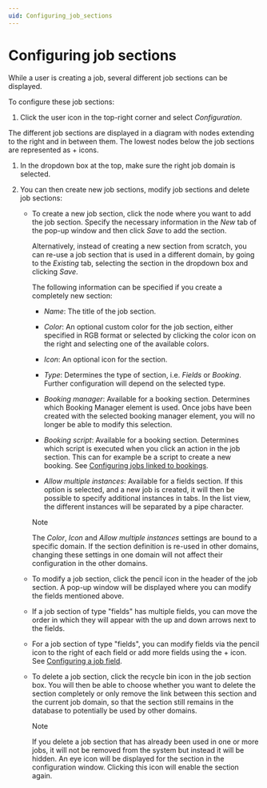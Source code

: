 ```yaml
---
uid: Configuring_job_sections
---
```


# Configuring job sections

While a user is creating a job, several different job sections can be displayed.

To configure these job sections:

1. Click the user icon in the top-right corner and select *Configuration*.

  The different job sections are displayed in a diagram with nodes extending to the right and in between them. The lowest nodes below the job sections are represented as + icons.

1. In the dropdown box at the top, make sure the right job domain is selected.

1. You can then create new job sections, modify job sections and delete job sections:

   - To create a new job section, click the node where you want to add the job section. Specify the necessary information in the *New* tab of the pop-up window and then click *Save* to add the section.

     Alternatively, instead of creating a new section from scratch, you can re-use a job section that is used in a different domain, by going to the *Existing* tab, selecting the section in the dropdown box and clicking *Save*.

     The following information can be specified if you create a completely new section:

     - *Name*: The title of the job section.

     - *Color*: An optional custom color for the job section, either specified in RGB format or selected by clicking the color icon on the right and selecting one of the available colors.

     - *Icon*: An optional icon for the section.

     - *Type*: Determines the type of section, i.e. *Fields* or *Booking*. Further configuration will depend on the selected type.

     - *Booking manager*: Available for a booking section. Determines which Booking Manager element is used. Once jobs have been created with the selected booking manager element, you will no longer be able to modify this selection.

     - *Booking script*: Available for a booking section. Determines which script is executed when you click an action in the job section. This can for example be a script to create a new booking. See [Configuring jobs linked to bookings](xref:Configuring_jobs_linked_to_bookings).

     - *Allow multiple instances*: Available for a fields section. If this option is selected, and a new job is created, it will then be possible to specify additional instances in tabs. In the list view, the different instances will be separated by a pipe character.

     > [!NOTE]
     > The *Color*, *Icon* and *Allow multiple instances* settings are bound to a specific domain. If the section definition is re-used in other domains, changing these settings in one domain will not affect their configuration in the other domains.

   - To modify a job section, click the pencil icon in the header of the job section. A pop-up window will be displayed where you can modify the fields mentioned above.

   - If a job section of type "fields" has multiple fields, you can move the order in which they will appear with the up and down arrows next to the fields.

   - For a job section of type "fields", you can modify fields via the pencil icon to the right of each field or add more fields using the + icon. See [Configuring a job field](xref:Configuring_a_job_field).

   - To delete a job section, click the recycle bin icon in the job section box. You will then be able to choose whether you want to delete the section completely or only remove the link between this section and the current job domain, so that the section still remains in the database to potentially be used by other domains.

     > [!NOTE]
     > If you delete a job section that has already been used in one or more jobs, it will not be removed from the system but instead it will be hidden. An eye icon will be displayed for the section in the configuration window. Clicking this icon will enable the section again.
